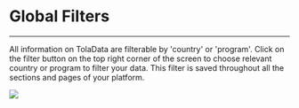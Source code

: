 # Global Filters

---

All information on TolaData are filterable by 'country' or 'program'. Click on the filter button on the top right corner of the screen to choose relevant country or program to filter your data. This filter is saved throughout all the sections and pages of your platform.

![](https://lh6.googleusercontent.com/biyBFsvLc05K59LYX6-kZDaFjll1MUY-WdlxO5-j7sqUix_ddT_62Y4MLCaw3HEphWasc2JoOB6JLhWs-p4C1xuSC-WLuvLG300J7thHmP5Aj9YTUVSeafPInyF-lHPAkEykm1lK)


